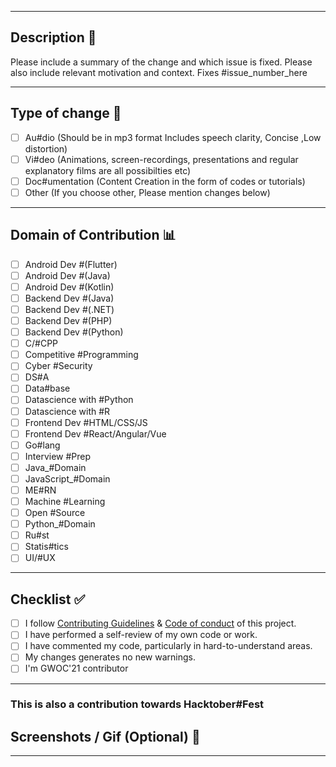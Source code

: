 <hr>

## Description 📜

Please include a summary of the change and which issue is fixed. Please also include relevant motivation and context. 
Fixes #issue_number_here 

<hr>

## Type of change 📝

<!----Please delete the hashtag from the correct option----->

- [ ] Au#dio (Should be in mp3 format Includes speech clarity, Concise ,Low distortion)
- [ ] Vi#deo (Animations, screen-recordings, presentations and regular explanatory films are all possibilties etc)
- [ ] Doc#umentation (Content Creation in the form of codes or tutorials)
- [ ] Other (If you choose other, Please mention changes below) 

<hr>

## Domain of Contribution 📊

<!----Please delete the hashtag from your domain----->

- [ ] Android Dev #(Flutter)
- [ ] Android Dev #(Java)
- [ ] Android Dev #(Kotlin)
- [ ] Backend Dev #(Java)
- [ ] Backend Dev #(.NET)
- [ ] Backend Dev #(PHP)
- [ ] Backend Dev #(Python)
- [ ] C/#CPP
- [ ] Competitive #Programming
- [ ] Cyber #Security
- [ ] DS#A
- [ ] Data#base
- [ ] Datascience with #Python
- [ ] Datascience with #R
- [ ] Frontend Dev #HTML/CSS/JS
- [ ] Frontend Dev #React/Angular/Vue
- [ ] Go#lang
- [ ] Interview #Prep
- [ ] Java_#Domain
- [ ] JavaScript_#Domain
- [ ] ME#RN
- [ ] Machine #Learning
- [ ] Open #Source
- [ ] Python_#Domain
- [ ] Ru#st
- [ ] Statis#tics
- [ ] UI/#UX

<hr>

## Checklist ✅

<!----Please delete options that are not relevant.And in order to tick the check box just but x inside them for example [x] like this----->

- [ ] I follow [Contributing Guidelines](https://github.com/girlscript/winter-of-contributing/blob/main/.github/CONTRIBUTING.md) & [Code of conduct](https://github.com/girlscript/winter-of-contributing/blob/main/.github/CODE_OF_CONDUCT.md) of this project.
- [ ] I have performed a self-review of my own code or work.
- [ ] I have commented my code, particularly in hard-to-understand areas.
- [ ] My changes generates no new warnings.
- [ ] I'm GWOC'21 contributor

<hr>

<!----Please delete the hashtag from the correct option----->
### This is also a contribution towards Hacktober#Fest

<!----Please delete options that are not relevant.----->

## Screenshots / Gif (Optional) 📸

<hr>
